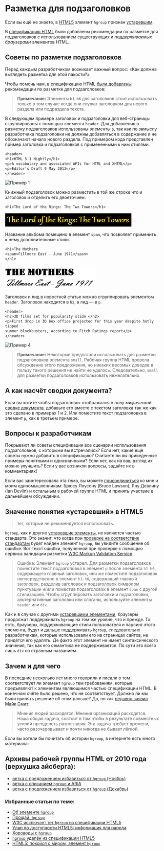 # Разметка для подзаголовков

Если вы ещё не знаете, в [HTML5][2] элемент `hgroup` признан [устаревшим][1].

В [спецификацию HTML][3] были добавлены рекомендации по разметке для
подзаголовков с использованием существующих и *поддерживаемых браузерами*
элементов HTML.

## Советы по разметке подзаголовков

Перед каждым разработчиком возникает важный вопрос: «Как должна выглядеть
разметка для этой пакости?»

Чтобы помочь нам, в спецификацию HTML [были добавлены][4] рекомендации
по разметке для подзаголовков:

> **Примечание:** Элементы `h1–h6` для заголовков стоит использовать только
в том случае когда они служат заголовком для нового раздела или подраздела текста.

В следующем примере заголовок и подзаголовки для веб-страницы сгруппированы с
помощью элемента `header`. Для добавления в разметку подзаголовков использованы
элементы `p`, так как по замыслу разработчика подзаголовки не должны добавляться
в содержание и не обозначают начало нового раздела. Под примером кода представлен
пример заголовка и подзаголовков c примененными к ним стилями.

    <header>
    <h1>HTML 5.1 Nightly</h1>
    <p>A vocabulary and associated APIs for HTML and XHTML</p>
    <p>Editor's Draft 9 May 2013</p>
    </header>

![Пример 1][Заголовок «HTML 5.1 Nightly», шрифт без засечек голубого цвета. Подзаголовок №1: «A vocabulary and associated APIs for HTML and XHTML» в новой строке, тот же стиль с меньшим кеглем. Подзаголовок №2: «Editor's Draft 9 May 2013» в новой строке, тот же стиль и кегль что и у заголовка №1]

Книжный подзаголовок можно разместить в той же строке что и заголовок и
отделить его двоеточием.

    <h1>The Lord of the Rings: The Two Towers</h1>

![Пример 2][Заголовок и подзаголовок:«The Lord of the Rings: The Two Towers», шрифт с засечками в готическом стиле золотистого цвета на чёрном фоне]

Название альбома помещено в элемент `span`, что позволяет применить к нему
дополнительные стили.

    <h1>The Mothers
    <span>Fillmore East - June 1971</span>
    </h1>

![Пример 3][Строка №1: «The Mothers», жирный трафаретный шрифт. Строка №2: «Fillmore East - June 1971», плавный рукописный шрифт]

Заголовок и лид в новостной статье можно сгруппировать элементом `header`.
Заголовок находится в `h2`, а лид — в `p`.

    <header>
    <h2>3D films set for popularity slide </h2>
    <p>First drop in 3D box office projected for this year despite hotly tipped
    summer blockbusters, according to Fitch Ratings report</p>
    </header>

![Пример 4][Заголовок: «3D films set for popularity slide», большой жирный темно-синий шрифт с засечками. Абзац: «First drop in 3D box office projected for this year despite hotly tipped summer blockbusters, according to Fitch Ratings report», тёмно-серый шрифт без засечек меньшего размера.]

> **Примечание:** Некоторые предлагали использовать для разметки подзаголовков
элемента `small`. Рабочая группа HTML провела обсуждение этого предложения, но
никаких весомых доводов в пользу такого решения не найти не удалось.
Следовательно, `small` для разметки подзаголовков использовать нежелательно.

## А как насчёт сводки документа?

Если вы хотите чтобы подзаголовок отображался в *полу мифической* [сводке
документа][8], добавьте его вместе с текстом заголовка так же как это сделано
в примерах 1 и 2. Или поместите текст подзаголовка в элемент `p`, как в
третьем примере.

## Вопросы к разработчикам

Покрывают ли советы спецификации все сценарии использования подзаголовков, с
которыми вы встречались? Если нет, какие ещё советы нужно добавить в
спецификацию? Считаете ли вы приведенные примеры понятными и однозначными? Если
нет, как на ваш взгляд их можно улучшить? Если у вас возникли вопросы,
задайте их в комментариях!

Если вас заинтересовала эта тема, вы можете [присоединиться][9] ко мне и моим
единомышленникам: Брюсу Лоусону (Bruce Lawson), Яну Девлину (Ian Devlin) и
остальным в рабочей группе HTML и принять участвие в дальнейшем обсуждении.

## Значение понятия «устаревший» в HTML5

> тег, который не рекомендуется использовать.

`hgroup`, как и другие [устаревшие элементы][10], не являются частью стандарта.
Это значит, что когда при [проверке на соответствие стандартам][11] будет найден
элемент `hgroup`, вы увидите сообщение об ошибке. Вот текст ошибки, полученной
при проверке с помощью сервиса валидации разметки [W3C Markup Validation Service][12]:

> Ошибка: Элемент `hgroup` устарел. Для разметки подзаголовков поместите текст
подзаголовка в элемент `p` после элемента `h1-h6`, содержащего главный заголовок,
или же поместите подзаголовок непосредственно в элемент `h1-h6`, содержащий
главный заголовок, разделив заголовок и подзаголовок символом пунктуации и/или
поместив подзаголовок в элемент `span` с другой стилизацией. Чтобы сгруппировать
заголовки и подзаголовки, альтернативные заголовки или слоганы, используйте
элементы `header` или `div`.

Как и в случае с другими [устаревшими элементами][13], браузеры продолжат
поддерживать `hgroup` на том же уровне, что и прежде. То есть, браузеры,
поддерживающие стили пользователя и парсинг этого элемента, будут и дальше
поддерживать `hgroup`, следовательно разработчикам, которые использовали его на
страницах сайтов, не придётся его удалять. Де факто этот элемент не имеет
синтаксического значения, так как его семантика не поддерживается. По сути это
всего лишь `div` со странным названием.

## Зачем и для чего

В последние несколько лет много говорили и писали о том соответствует ли элемент
`hgroup` тем требованиям, которые предъявляют к элементам являющимся частью
спецификации HTML. В конечном счёте было решено, что не соответствует. Должно
ли мы были принять решение об этом раньше? Да, но как [недавно заявил][15]
[Майк Смит][14]:

> Мнения людей расходятся. Мнения организаций расходятся. Наша общая задача,
состоит в том чтобы в результате совместных усилий преодолеть разногласия.
Эта задача требует времени, часто разочаровывает и почти никогда не бывает
лёгкой.

Если вы хотели бы почитать об истории `hgroup`, в интернете есть много материала:

## Архивы рабочей группы HTML от 2010 года (верхушка айсберга):

* [ветка с предложением избавиться от `hgroup` (Ноябрь)][17]
* [ветка с описанием `hgroup` и ARIA][18]
* [ветка с предложением избавиться от `hgroup` (Декабрь)][19]

### Избранные статьи по теме:

* [Об элементе `hgroup`][20]
* [Прощай, `hgroup`][21]
* [W3C исключает тег `hgroup` из спецификации HTML5][22]
* [Удар по доступности HTML5: информация для народа][23]
* [Хороводы с `hgroup`][24]
* [`hgroup` удалён из спецификации HTML5][25]
* [HTML5: покойся с миром, элемент `hgroup`][26]

[1]: #what-being-obsolete-in-html5-means
[2]: http://www.w3.org/html/wg/drafts/html/master/Overview.html
[3]: http://www.w3.org/html/wg/drafts/html/master/common-idioms.html#sub-head
[4]: http://www.w3.org/html/wg/drafts/html/master/common-idioms.html#sub-head
[5]: https://github.com/twitter/bootstrap/issues/7482
[6]: http://lists.w3.org/Archives/Public/public-html/2013Apr/thread.html#msg2
[7]: http://www.w3.org/html/wg/
[8]: http://www.w3.org/html/wg/drafts/html/master/sections.html#outlines
[9]: http://www.w3.org/html/wg/#join
[10]: http://www.w3.org/html/wg/drafts/html/CR/obsolete.html#non-conforming-features
[11]: http://validator.w3.org/nu/
[12]: http://validator.w3.org/
[13]: http://www.w3.org/html/wg/drafts/html/master/obsolete.html#non-conforming-features
[14]: http://people.w3.org/mike//
[15]: http://www.w3.org/QA/2013/04/getting_agreements_is_hard_som.html
[16]: http://lists.w3.org/Archives/Public/public-html/
[17]: http://lists.w3.org/Archives/Public/public-html/2010Nov/thread.html#msg396
[18]: http://lists.w3.org/Archives/Public/public-html/2010Nov/thread.html#msg325
[19]: http://lists.w3.org/Archives/Public/public-html/2010Dec/thread.html#msg0
[20]: http://www.brucelawson.co.uk/2010/on-the-hgroup-element/
[21]: http://www.brucelawson.co.uk/2013/farewell-hgroup/
[22]: http://www.webmonkey.com/2013/04/w3c-drops-hgroup-tag-from-html5-spec/
[23]: http://blog.paciellogroup.com/2012/04/html5-accessibility-chops-data-for-the-masses/
[24]: http://html5doctor.com/the-hgroup-hokey-cokey/
[25]: http://www.iandevlin.com/blog/2013/04/html5/hgroup-removed-from-the-html5-specification
[26]: http://www.sitepoint.com/html5-hgroup-element-dropped/

[Заголовок «HTML 5.1 Nightly», шрифт без засечек голубого цвета. Подзаголовок №1: «A vocabulary and associated APIs for HTML and XHTML» в новой строке, тот же стиль с меньшим кеглем. Подзаголовок №2: «Editor's Draft 9 May 2013» в новой строке, тот же стиль и кегль что и у заголовка №1]: img/htmlheading.png
[Заголовок и подзаголовок:«The Lord of the Rings: The Two Towers», шрифт с засечками в готическом стиле золотистого цвета на чёрном фоне]: img/lotr.PNG
[Строка №1: «The Mothers», жирный трафаретный шрифт. Строка №2: «Fillmore East - June 1971», плавный рукописный шрифт]: img/heading.PNG
[Заголовок: «3D films set for popularity slide», большой жирный темно-синий шрифт с засечками. Абзац: «First drop in 3D box office projected for this year despite hotly tipped summer blockbusters, according to Fitch Ratings report», тёмно-серый шрифт без засечек меньшего размера.]: img/title-tagline.PNG